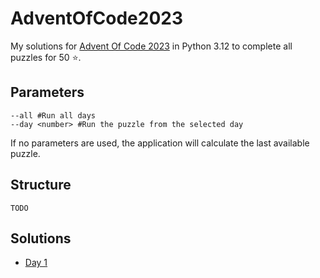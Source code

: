 # AdventOfCode2023
My solutions for [Advent Of Code 2023](https://adventofcode.com/2023) in Python 3.12 to complete all puzzles for 50 ⭐.

## Parameters
```
--all #Run all days
--day <number> #Run the puzzle from the selected day
```
If no parameters are used, the application will calculate the last available puzzle.

## Structure
`TODO`

## Solutions
- [Day 1](src/solutions/day01.py)
